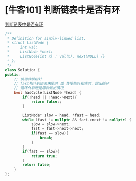 # [牛客101] 判断链表中是否有环

[判断链表中是否有环](https://www.nowcoder.com/practice/650474f313294468a4ded3ce0f7898b9?tpId=295&tqId=605&ru=/exam/company&qru=/ta/format-top101/question-ranking&sourceUrl=%2Fexam%2Fcompany)

```c++
/**
 * Definition for singly-linked list.
 * struct ListNode {
 *     int val;
 *     ListNode *next;
 *     ListNode(int x) : val(x), next(NULL) {}
 * };
 */
class Solution {
public:
    // 使用快慢指针
    // fast指针到链表末尾时 或 快慢指针相遇时，跳出循环
    // 循环外判断是哪种跳出情况
    bool hasCycle(ListNode *head) {
        if(!head || !head->next){
            return false;;
        }

        ListNode* slow = head, *fast = head;
        while (fast != nullptr && fast->next != nullptr) {
            slow = slow->next;
            fast = fast->next->next;
            if(fast == slow){
                break;
            }
        }
        if(fast == slow){
            return true;
        }
        return false;    
    }
};
```
